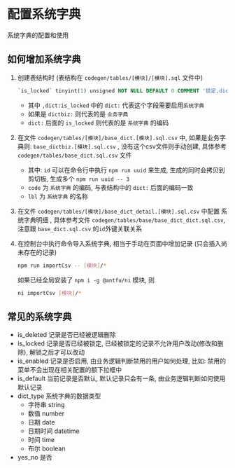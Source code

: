 # 配置系统字典
系统字典的配置和使用

## 如何增加系统字典
  
  1. 创建表结构时 (表结构在 `codegen/tables/[模块]/[模块].sql` 文件中)
      ```sql
      `is_locked` tinyint(1) unsigned NOT NULL DEFAULT 0 COMMENT '锁定,dict:is_locked',
      ```
      - 其中 `,dict:is_locked` 中的 `dict:` 代表这个字段需要启用`系统字典`
      - 如果是 `dictbiz:` 则代表的是 `业务字典`
      - `dict:` 后面的 `is_locked` 则代表的是 `系统字典` 的编码
  
  2. 在文件 `codegen/tables/[模块]/base_dict.[模块].sql.csv` 中, 如果是业务字典则: `base_dictbiz.[模块].sql.csv`
    , 没有这个csv文件则手动创建, 具体参考 `codegen/tables/base_dict.sql.csv` 文件
      - 其中: `id` 可以在命令行中执行 `npm run uuid` 来生成, 生成的同时会拷贝到剪切板, 生成多个 `npm run uuid -- 3`
      - `code` 为 `系统字典` 的编码, 与表结构中的 `dict:` 后面的编码一致
      - `lbl` 为 `系统字典` 的名称
  
  3. 在文件 `codegen/tables/[模块]/base_dict_detail.[模块].sql.csv` 中配置 系统字典明细
    , 具体参考文件 `codegen/tables/base/base_dict_dict.sql.csv`, 注意跟 `base_dict.sql.csv` 的`id`外键关联关系
  
  4. 在控制台中执行命令导入系统字典, 相当于手动在页面中增加记录 (只会插入尚未存在的记录)
      ```bash
      npm run importCsv -- [模块]/*
      ```
      如果已经全局安装了 `npm i -g @antfu/ni` 模块, 则
      ```bash
      ni importCsv [模块]/*
      ```

## 常见的系统字典
 - is_deleted 记录是否已经被逻辑删除
 - is_locked 记录是否已经被锁定, 已经被锁定的记录不允许用户改动(修改和删除), 解锁之后才可以改动
 - is_enabled 记录是否启用, 由业务逻辑判断禁用的用户如何处理, 比如: 禁用的菜单不会出现在相关配置的额下拉框中
 - is_default 当前记录是否默认, 默认记录只会有一条, 由业务逻辑判断如何使用默认记录
 - dict_type 系统字典的数据类型
   - 字符串 string
   - 数值 number
   - 日期 date
   - 日期时间 datetime
   - 时间 time
   - 布尔 boolean
 - yes_no 是否
 